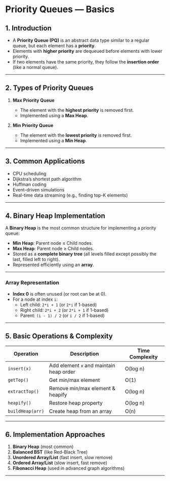 # Priority Queues — Basics

## 1. Introduction
- A **Priority Queue (PQ)** is an abstract data type similar to a regular queue, but each element has a **priority**.
- Elements with **higher priority** are dequeued before elements with lower priority.
- If two elements have the same priority, they follow the **insertion order** (like a normal queue).

---

## 2. Types of Priority Queues
1. **Max Priority Queue**
   - The element with the **highest priority** is removed first.
   - Implemented using a **Max Heap**.
   
2. **Min Priority Queue**
   - The element with the **lowest priority** is removed first.
   - Implemented using a **Min Heap**.

---

## 3. Common Applications
- CPU scheduling
- Dijkstra’s shortest path algorithm
- Huffman coding
- Event-driven simulations
- Real-time data streaming (e.g., finding top-K elements)

---

## 4. Binary Heap Implementation
A **Binary Heap** is the most common structure for implementing a priority queue:
- **Min Heap**: Parent node ≤ Child nodes.
- **Max Heap**: Parent node ≥ Child nodes.
- Stored as a **complete binary tree** (all levels filled except possibly the last, filled left to right).
- Represented efficiently using an **array**.

---

### Array Representation
- **Index 0** is often unused (or root can be at 0).
- For a node at index `i`:
  - Left child: `2*i + 1` (or `2*i` if 1-based)
  - Right child: `2*i + 2` (or `2*i + 1` if 1-based)
  - Parent: `(i - 1) / 2` (or `i / 2` if 1-based)

---

## 5. Basic Operations & Complexity
| Operation           | Description                               | Time Complexity |
|---------------------|-------------------------------------------|-----------------|
| `insert(x)`         | Add element `x` and maintain heap order   | O(log n)        |
| `getTop()`          | Get min/max element                       | O(1)            |
| `extractTop()`      | Remove min/max element & heapify          | O(log n)        |
| `heapify()`         | Restore heap property                     | O(log n)        |
| `buildHeap(arr)`    | Create heap from an array                  | O(n)            |

---

## 6. Implementation Approaches
1. **Binary Heap** (most common)
2. **Balanced BST** (like Red-Black Tree)
3. **Unordered Array/List** (fast insert, slow remove)
4. **Ordered Array/List** (slow insert, fast remove)
5. **Fibonacci Heap** (used in advanced graph algorithms)

---
